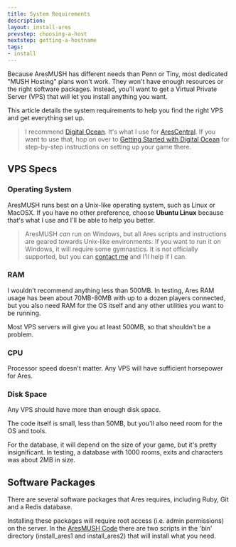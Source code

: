 ```yaml
---
title: System Requirements
description:
layout: install-ares
prevstep: choosing-a-host
nextstep: getting-a-hostname
tags: 
- install
---
```


Because AresMUSH has different needs than Penn or Tiny, most dedicated "MUSH Hosting" plans won't work.  They won't have enough resources or the right software packages.  Instead, you'll want to get a Virtual Private Server (VPS) that will let you install anything you want.  

This article details the system requirements to help you find the right VPS and get everything set up.

> I recommend [Digital Ocean](http://www.digitalocean.com/?refcode=5c07173bc1f2).  It's what I use for [AresCentral](/arescentral).  If you want to use that, hop on over to [Getting Started with Digital Ocean](/install-ares/digital-ocean) for step-by-step instructions on setting up your game there.

## VPS Specs

### Operating System

AresMUSH runs best on a Unix-like operating system, such as Linux or MacOSX.  If you have no other preference, choose **Ubuntu Linux** because that's what I use and I'll be able to help you better.

> AresMUSH _can_ run on Windows, but all Ares scripts and instructions are geared towards Unix-like environments.  If you want to run it on Windows, it will require some gymnastics.  It is not officially supported, but you can [contact me](/feedback) and I'll help if I can.

### RAM

I wouldn’t recommend anything less than 500MB. In testing, Ares RAM usage has been about 70MB-80MB with up to a dozen players connected, but you also need RAM for the OS itself and any other utilities you want to be running. 

Most VPS servers will give you at least 500MB, so that shouldn’t be a problem.

### CPU

Processor speed doesn't matter.  Any VPS will have sufficient horsepower for Ares.

### Disk Space

Any VPS should have more than enough disk space.

The code itself is small, less than 50MB, but you'll also need room for the OS and tools.

For the database, it will depend on the size of your game, but it's pretty insignificant.  In testing, a database with 1000 rooms, exits and characters was about 2MB in size.

## Software Packages

There are several software packages that Ares requires, including Ruby, Git and a Redis database. 

Installing these packages will require root access (i.e. admin permissions) on the server.   In the [AresMUSH Code](https://github.com/lynnfaraday/aresmush/) there are two scripts in the 'bin' directory (install\_ares1 and install\_ares2) that will install what you need.
